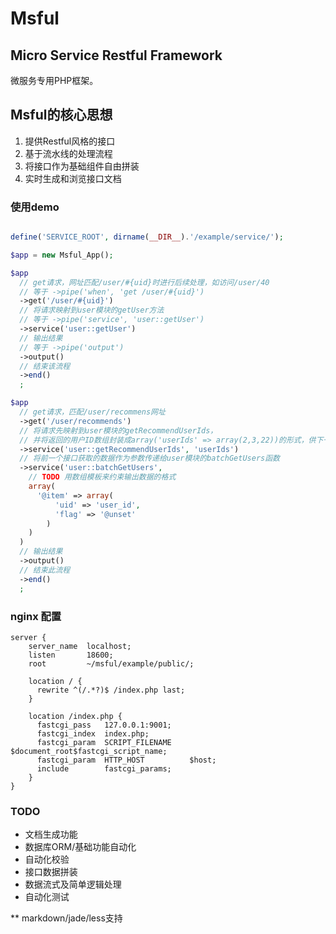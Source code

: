 Msful
=========


## Micro Service Restful Framework

微服务专用PHP框架。

## Msful的核心思想

1. 提供Restful风格的接口
2. 基于流水线的处理流程
3. 将接口作为基础组件自由拼装
4. 实时生成和浏览接口文档

### 使用demo

```php

define('SERVICE_ROOT', dirname(__DIR__).'/example/service/');

$app = new Msful_App();

$app
  // get请求，网址匹配/user/#{uid}时进行后续处理，如访问/user/40
  // 等于 ->pipe('when', 'get /user/#{uid}')
  ->get('/user/#{uid}')  
  // 将请求映射到user模块的getUser方法
  // 等于 ->pipe('service', 'user::getUser')
  ->service('user::getUser')
  // 输出结果
  // 等于 ->pipe('output')
  ->output()
  // 结束该流程
  ->end()
  ;

$app
  // get请求，匹配/user/recommens网址
  ->get('/user/recommends')
  // 将请求先映射到user模块的getRecommendUserIds，
  // 并将返回的用户ID数组封装成array('userIds' => array(2,3,22))的形式，供下一个接口使用
  ->service('user::getRecommendUserIds', 'userIds')
  // 将前一个接口获取的数据作为参数传递给user模块的batchGetUsers函数
  ->service('user::batchGetUsers', 
    // TODO 用数组模板来约束输出数据的格式
    array(
      '@item' => array(
          'uid' => 'user_id',
          'flag' => '@unset'
        )
    )
  )
  // 输出结果
  ->output()
  // 结束此流程
  ->end()
  ;


```

### nginx 配置
```nginx
server {
    server_name  localhost;
    listen       18600;
    root         ~/msful/example/public/;

    location / { 
      rewrite ^(/.*?)$ /index.php last;
    }   

    location /index.php {
      fastcgi_pass   127.0.0.1:9001;
      fastcgi_index  index.php;
      fastcgi_param  SCRIPT_FILENAME    $document_root$fastcgi_script_name;
      fastcgi_param  HTTP_HOST          $host;
      include        fastcgi_params;
    }   
}

```

### TODO

* 文档生成功能
* 数据库ORM/基础功能自动化
* 自动化校验
* 接口数据拼装
* 数据流式及简单逻辑处理
* 自动化测试

** markdown/jade/less支持
